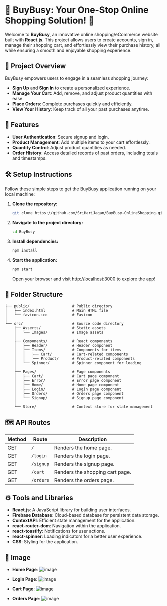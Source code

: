 # 🌟 BuyBusy: Your One-Stop Online Shopping Solution! 🛒

Welcome to **BuyBusy**, an innovative online shopping/eCommerce website built with **React.js**. 
This project allows users to create accounts, sign in, manage their shopping cart, and effortlessly view their purchase history, all while ensuring a smooth and enjoyable shopping experience.

## 🎉 Project Overview

BuyBusy empowers users to engage in a seamless shopping journey:
- **Sign Up** and **Sign In** to create a personalized experience.
- **Manage Your Cart**: Add, remove, and adjust product quantities with ease.
- **Place Orders**: Complete purchases quickly and efficiently.
- **View Your History**: Keep track of all your past purchases anytime.

## 🚀 Features

- **User Authentication**: Secure signup and login.
- **Product Management**: Add multiple items to your cart effortlessly.
- **Quantity Control**: Adjust product quantities as needed.
- **Order History**: Access detailed records of past orders, including totals and timestamps.

## 🛠️ Setup Instructions

Follow these simple steps to get the BuyBusy application running on your local machine:

1. **Clone the repository:**
   ```bash
   git clone https://github.com/SriHariJagan/BuyBusy-OnlineShopping.git
   ```

2. **Navigate to the project directory:**
   ```bash
   cd BuyBusy
   ```

3. **Install dependencies:**
   ```bash
   npm install
   ```

4. **Start the application:**
   ```bash
   npm start
   ```
   Open your browser and visit [http://localhost:3000](http://localhost:3000) to explore the app!

## 📁 Folder Structure

    ├── public/                   # Public directory
    │   ├── index.html            # Main HTML file
    │   └── favicon.ico           # Favicon
    │
    └── src/                      # Source code directory
        ├── Asserts/              # Static assets
        │   └── Images/           # Image assets
        │
        ├── Components/           # React components
        │   ├── Header/           # Header component
        │   ├── Items/            # Components for items
        │   │   ├── Cart/         # Cart-related components
        │   │   └── Product/      # Product-related components
        │   └── Spinner/          # Spinner component for loading
        │
        ├── Pages/                # Page components
        │   ├── Cart/             # Cart page component
        │   ├── Error/            # Error page component
        │   ├── Home/             # Home page component
        │   ├── Login/            # Login page component
        │   ├── Orders/           # Orders page component
        │   └── Signup/           # Signup page component
        │
        └── Store/                # Context store for state management

## 🗺️ API Routes

| Method | Route                        | Description                                       |
|--------|------------------------------|---------------------------------------------------|
| GET    | `/`                          | Renders the home page.                            |
| GET    | `/login`                     | Renders the login page.                           |
| GET    | `/signup`                    | Renders the signup page.                          |
| GET    | `/cart`                      | Renders the shopping cart page.                   |
| GET    | `/orders`                    | Renders the orders page.                          |


## ⚙️ Tools and Libraries

- **React.js**: A JavaScript library for building user interfaces.
- **Firebase Database**: Cloud-based database for persistent data storage.
- **ContextAPI**: Efficient state management for the application.
- **react-router-dom**: Navigation within the application.
- **react-toastify**: Notifications for user actions.
- **react-spinner**: Loading indicators for a better user experience.
- **CSS**: Styling for the application.

## 📸 Image

- **Home Page**:
![image](https://github.com/user-attachments/assets/0137214c-0e25-4d4e-97a3-4209acde646e)

- **Login Page**:
![image](https://github.com/user-attachments/assets/90d197e6-0f84-48d2-91b3-58d6e3121d5c)

- **Cart Page**:
![image](https://github.com/user-attachments/assets/8bb57cb2-1e7a-4d3d-9c24-b71e24b4096f)

- **Orders Page**:
![image](https://github.com/user-attachments/assets/d6ac29d6-6d9b-490d-8cf5-498736abbb7c)


